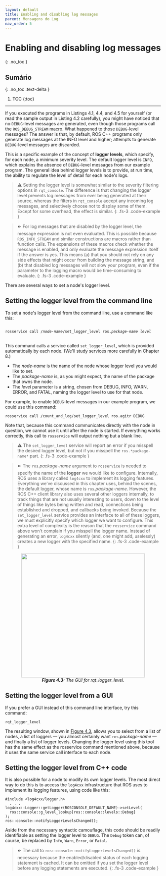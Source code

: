 ```yaml
---
layout: default
title: Enabling and disabling log messages
parent: Mensagens do Log
nav_order: 5
---
```



# Enabling and disabling log messages
{: .no_toc }


## Sumário
{: .no_toc .text-delta }

1. TOC
{:toc}

---


If you executed the programs in Listings 4.1, 4.4, and 4.5 for yourself (or read the sample output in Listing 4.2 carefully), 
you might have noticed that no `DEBUG`-level messages are generated, even though those programs call the `ROS_DEBUG_STREAM` macro. 
What happened to those `DEBUG`-level messages? The answer is that, by default, ROS C++ programs only generate log messages at the INFO level and higher; 
attempts to generate `DEBUG`-level messages are discarded.

This is a specific example of the concept of **logger levels**, which specify, for each node, a minimum severity level. The default logger level is `INFO`, 
which explains the absence of `DEBUG`-level messages from our example program. The general idea behind logger levels is to provide, at run time, 
the ability to regulate the level of detail for each node's logs.

> ⚠️ Setting the logger level is somewhat similar to the severity filtering options in `rqt_console`. The difference is that changing the logger
> level prevents log messages from ever being generated at their source, whereas the filters in `rqt_console` accept any incoming log messages,
> and selectively choose not to display some of them. Except for some overhead, the effect is similar.
{: .fs-3 .code-example }

> ⏩ For log messages that are disabled by the logger level, the message expression is not
> even evaluated. This is possible because `ROS_INFO_STREAM` and similar constructions are macros rather than function calls. The expansions of these macros
> check whether the message is enabled, and only evaluate the message expression
> itself if the answer is yes. This means (a) that you should not rely on any side effects
> that might occur from building the message string, and (b) that disabled log messages will not slow your program, even if the parameter to the logging macro would
> be time-consuming to evaluate.
{: .fs-3 .code-example }

There are several ways to set a node's logger level.

## Setting the logger level from the command line
To set a node's logger level from the command line, use a command like this:

<pre>
<code>
rosservice call /<em>node-name</em>/set_logger_level ros.<em>package-name level</em>
</code>
</pre>

This command calls a service called `set_logger_level`, which is provided automatically
by each node. (We'll study services more carefully in Chapter 8.)

- The _node-name_ is the name of the node whose logger level you would like to set.
- The _package-name_ is, as you might expect, the name of the package that owns the
node.
- The _level_ parameter is a string, chosen from DEBUG, INFO, WARN, ERROR,
and FATAL, naming the logger level to use for that node.

For example, to enable `DEBUG`-level messages in our example program, we could use
this command:

```
rosservice call /count_and_log/set_logger_level ros.agitr DEBUG
```

Note that, because this command communicates directly with the node in question, we
cannot use it until after the node is started. If everything works correctly, this call to `rosservice` will output nothing but a blank line.

> ⚠️ The `set_logger_level` service will report an error if you misspell the desired logger
> level, but not if you misspell the `ros.*package-name*` part.
{: .fs-3 .code-example }

>⏩ The `ros`.*package-name* argument to `rosservice` is needed to specify the name of
> the **logger** we would like to configure. Internally, ROS uses a library called `log4cxx`
> to implement its logging features. Everything we've discussed in this chapter uses,
> behind the scenes, the default logger, whose name is `ros`.*package-name*.
> However, the ROS C++ client library also uses several other loggers internally, to
> track things that are not usually interesting to users, down to the level of things like
> bytes being written and read, connections being established and dropped, and callbacks being invoked. Because the `set_logger_level` service provides an interface
> to all of these loggers, we must explicitly specify which logger we want to configure.
> This extra level of complexity is the reason that the `rosservice` command above
> won't complain if you misspell the logger name. Instead of generating an error,
> `log4cxx` silently (and, one might add, uselessly) creates a new logger with the specified name.
{: .fs-3 .code-example }

<p align="center">
  <img src="https://user-images.githubusercontent.com/48807586/123852163-6306b000-d8f2-11eb-9385-34372f467f6d.png" width="400"/><br>
  <i><b><a name="4.3"> Figure 4.3:</a></b> The GUI for rqt_logger_level.</i>
</p>

## Setting the logger level from a GUI
If you prefer a GUI instead of this command line
interface, try this command:

```
rqt_logger_level
```

The resulting window, shown in [Figure 4.3](#4.3), allows you to select from a list of nodes, a list of
loggers — you almost certainly want `ros`.*package-name* — and finally a list of logger levels.
Changing the logger level using this tool has the same effect as the rosservice command
mentioned above, because it uses the same service call interface to each node.

## Setting the logger level from C++ code
It is also possible for a node to modify its own
logger levels. The most direct way to do this is to access the `log4cxx` infrastructure that
ROS uses to implement its logging features, using code like this:
```
#include <log4cxx/logger.h>
  . . .
log4cxx::Logger::getLogger(ROSCONSOLE_DEFAULT_NAME)->setLevel(
  ros::console::g_level_lookup[ros::console::levels::Debug]
);
ros::console::notifyLoggerLevelsChanged();
```

Aside from the necessary syntactic camouflage, this code should be readily identifiable as
setting the logger level to `DEBUG`. The `Debug` token can, of course, be replaced by `Info`,
`Warn`, `Error`, or `Fatal`.

> ⏩ The call to `ros::console::notifyLoggerLevelsChanged()` is necessary because the
> enabled/disabled status of each logging statement is cached. It can be omitted if
> you set the logger level before any logging statements are executed.
{: .fs-3 .code-example }

